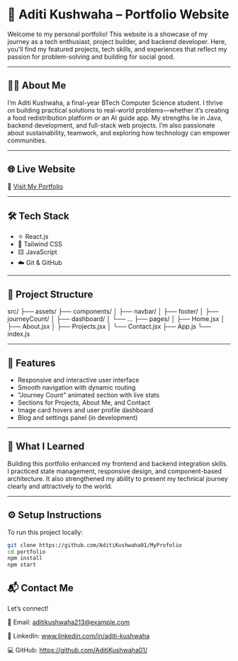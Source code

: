 # 🌟 Aditi Kushwaha – Portfolio Website

Welcome to my personal portfolio! This website is a showcase of my journey as a tech enthusiast, project builder, and backend developer. Here, you'll find my featured projects, tech skills, and experiences that reflect my passion for problem-solving and building for social good.

---

## 👩‍💻 About Me

I’m Aditi Kushwaha, a final-year BTech Computer Science student. I thrive on building practical solutions to real-world problems—whether it’s creating a food redistribution platform or an AI guide app. My strengths lie in Java, backend development, and full-stack web projects. I’m also passionate about sustainability, teamwork, and exploring how technology can empower communities.

---

## 🌐 Live Website

🔗 [Visit My Portfolio](https://monumental-faun-506ec2.netlify.app/)

---

## 🛠️ Tech Stack

- ⚛️ React.js  
- 💨 Tailwind CSS  
- 🟨 JavaScript    
- ☁️ Git & GitHub  

---

## 📁 Project Structure
src/
├── assets/
├── components/
│ ├── navbar/
│ ├── footer/
│ ├── journeyCount/
│ ├── dashboard/
│ └── ...
├── pages/
│ ├── Home.jsx
│ ├── About.jsx
│ ├── Projects.jsx
│ └── Contact.jsx
├── App.js
└── index.js


---

## 🚀 Features

- Responsive and interactive user interface  
- Smooth navigation with dynamic routing  
- "Journey Count" animated section with live stats  
- Sections for Projects, About Me, and Contact  
- Image card hovers and user profile dashboard  
- Blog and settings panel (in development)

---

## 🧠 What I Learned

Building this portfolio enhanced my frontend and backend integration skills. I practiced state management, responsive design, and component-based architecture. It also strengthened my ability to present my technical journey clearly and attractively to the world.

---

## ⚙️ Setup Instructions

To run this project locally:

```bash
git clone https://github.com/AditiKushwaha01/MyProfolio
cd portfolio
npm install
npm start
```
## 📬 Contact Me
Let’s connect!

📧 Email: aditikushwaha213@example.com

💼 LinkedIn: www.linkedin.com/in/aditi-kushwaha

💻 GitHub: https://github.com/AditiKushwaha01/

